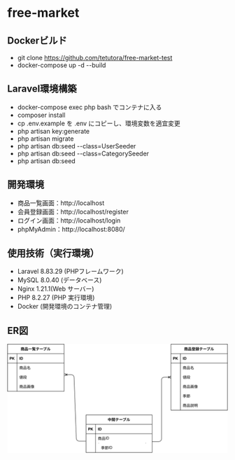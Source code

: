 # free-market

## Dockerビルド
- git clone https://github.com/tetutora/free-market-test
- docker-compose up -d --build


## Laravel環境構築
- docker-compose exec php bash でコンテナに入る
- composer install
- cp .env.example を .env にコピーし、環境変数を適宜変更
- php artisan key:generate
- php artisan migrate
- php artisan db:seed --class=UserSeeder
- php artisan db:seed --class=CategorySeeder
- php artisan db:seed

## 開発環境
- 商品一覧画面：http://localhost
- 会員登録画面：http://localhost/register
- ログイン画面：http://localhost/login
- phpMyAdmin：http://localhost:8080/


## 使用技術（実行環境）
- Laravel 8.83.29 (PHPフレームワーク)
- MySQL 8.0.40 (データベース)
- Nginx 1.21.1(Web サーバー)
- PHP 8.2.27 (PHP 実行環境)
- Docker (開発環境のコンテナ管理)

## ER図

![表示](./test.drawio.svg)

